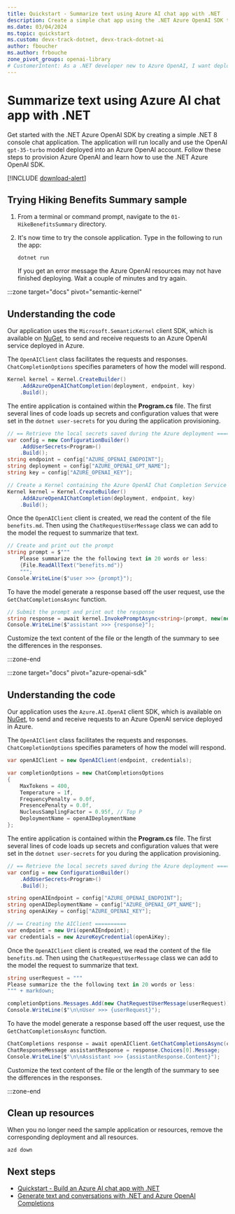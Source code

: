 ```yaml
---
title: Quickstart - Summarize text using Azure AI chat app with .NET
description: Create a simple chat app using the .NET Azure OpenAI SDK to summarize a text.
ms.date: 03/04/2024
ms.topic: quickstart
ms.custom: devx-track-dotnet, devx-track-dotnet-ai
author: fboucher
ms.author: frbouche
zone_pivot_groups: openai-library
# CustomerIntent: As a .NET developer new to Azure OpenAI, I want deploy and use sample code to interact to learn from the sample code to summarize text.
---
```


# Summarize text using Azure AI chat app with .NET

Get started with the .NET Azure OpenAI SDK by creating a simple .NET 8 console chat application. The application will run locally and use the OpenAI `gpt-35-turbo` model deployed into an Azure OpenAI account. Follow these steps to provision Azure OpenAI and learn how to use the .NET Azure OpenAI SDK.

[!INCLUDE [download-alert](includes/prerequisites-and-azure-deploy.md)]

## Trying Hiking Benefits Summary sample

1. From a terminal or command prompt, navigate to the `01-HikeBenefitsSummary` directory.
2. It's now time to try the console application. Type in the following to run the app:

    ```dotnetcli
    dotnet run
    ```

    If you get an error message the Azure OpenAI resources may not have finished deploying. Wait a couple of minutes and try again.

<!-- markdownlint-disable MD044 -->
:::zone target="docs" pivot="semantic-kernel"
<!-- markdownlint-enable MD044 -->

## Understanding the code

Our application uses the `Microsoft.SemanticKernel` client SDK, which is available on [NuGet](https://www.nuget.org/packages/Microsoft.SemanticKernel), to send and receive requests to an Azure OpenAI service deployed in Azure.

The `OpenAIClient` class facilitates the requests and responses. `ChatCompletionOptions` specifies parameters of how the model will respond.

```csharp
Kernel kernel = Kernel.CreateBuilder()
    .AddAzureOpenAIChatCompletion(deployment, endpoint, key)
    .Build();
```

The entire application is contained within the **Program.cs** file. The first several lines of code loads up secrets and configuration values that were set in the `dotnet user-secrets` for you during the application provisioning.

```csharp
// == Retrieve the local secrets saved during the Azure deployment ==========
var config = new ConfigurationBuilder()
    .AddUserSecrets<Program>()
    .Build();
string endpoint = config["AZURE_OPENAI_ENDPOINT"];
string deployment = config["AZURE_OPENAI_GPT_NAME"];
string key = config["AZURE_OPENAI_KEY"];

// Create a Kernel containing the Azure OpenAI Chat Completion Service
Kernel kernel = Kernel.CreateBuilder()
    .AddAzureOpenAIChatCompletion(deployment, endpoint, key)
    .Build();
```

Once the `OpenAIClient` client is created, we read the content of the file `benefits.md`. Then using the `ChatRequestUserMessage` class we can add to the model the request to summarize that text.

```csharp
// Create and print out the prompt
string prompt = $"""
    Please summarize the the following text in 20 words or less:
    {File.ReadAllText("benefits.md")}
    """;
Console.WriteLine($"user >>> {prompt}");
```

To have the model generate a response based off the user request, use the `GetChatCompletionsAsync` function.

```csharp
// Submit the prompt and print out the response
string response = await kernel.InvokePromptAsync<string>(prompt, new(new OpenAIPromptExecutionSettings() { MaxTokens = 400 }));
Console.WriteLine($"assistant >>> {response}");
```

Customize the text content of the file or the length of the summary to see the differences in the responses.

:::zone-end

<!-- markdownlint-disable MD044 -->
:::zone target="docs" pivot="azure-openai-sdk"
<!-- markdownlint-enable MD044 -->

## Understanding the code

Our application uses the `Azure.AI.OpenAI` client SDK, which is available on [NuGet](https://www.nuget.org/packages/Azure.AI.OpenAI), to send and receive requests to an Azure OpenAI service deployed in Azure.

The `OpenAIClient` class facilitates the requests and responses. `ChatCompletionOptions` specifies parameters of how the model will respond.

```csharp
var openAIClient = new OpenAIClient(endpoint, credentials);

var completionOptions = new ChatCompletionsOptions
{
    MaxTokens = 400,
    Temperature = 1f,
    FrequencyPenalty = 0.0f,
    PresencePenalty = 0.0f,
    NucleusSamplingFactor = 0.95f, // Top P
    DeploymentName = openAIDeploymentName
};
```

The entire application is contained within the **Program.cs** file. The first several lines of code loads up secrets and configuration values that were set in the `dotnet user-secrets` for you during the application provisioning.

```csharp
// == Retrieve the local secrets saved during the Azure deployment ==========
var config = new ConfigurationBuilder()
    .AddUserSecrets<Program>()
    .Build();

string openAIEndpoint = config["AZURE_OPENAI_ENDPOINT"];
string openAIDeploymentName = config["AZURE_OPENAI_GPT_NAME"];
string openAiKey = config["AZURE_OPENAI_KEY"];

// == Creating the AIClient ==========
var endpoint = new Uri(openAIEndpoint);
var credentials = new AzureKeyCredential(openAiKey);
```

Once the `OpenAIClient` client is created, we read the content of the file `benefits.md`. Then using the `ChatRequestUserMessage` class we can add to the model the request to summarize that text.

```csharp
string userRequest = """
Please summarize the the following text in 20 words or less:
""" + markdown;

completionOptions.Messages.Add(new ChatRequestUserMessage(userRequest));
Console.WriteLine($"\n\nUser >>> {userRequest}");
```

To have the model generate a response based off the user request, use the `GetChatCompletionsAsync` function.

```csharp
ChatCompletions response = await openAIClient.GetChatCompletionsAsync(completionOptions);
ChatResponseMessage assistantResponse = response.Choices[0].Message;
Console.WriteLine($"\n\nAssistant >>> {assistantResponse.Content}");
```

Customize the text content of the file or the length of the summary to see the differences in the responses.

:::zone-end

## Clean up resources

When you no longer need the sample application or resources, remove the corresponding deployment and all resources.

```azdeveloper
azd down
```

## Next steps

- [Quickstart - Build an Azure AI chat app with .NET](get-started-azure-openai.md)
- [Generate text and conversations with .NET and Azure OpenAI Completions](/training/modules/open-ai-dotnet-text-completions/)
